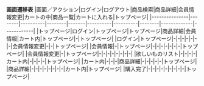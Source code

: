 **画面遷移表**
|画面／アクション|ログイン|ログアウト|商品検索|商品詳細|会員情報変更|カートの中|商品一覧|カートに入れる|トップページ|
|---------------|--------|----------|--------|-------|----------|----------|--------|-------------|------------|
|トップページ|ログイン|トップページ|トップページ|商品詳細|会員情報|カート内|トップページ|-|トップページ|
|ログイン|トップページ|-|-|-|-|-|-|-|会員情報変更|-|-|トップページ|
|会員情報|-|トップページ|-|-|-|-|-|-|-|トップページ|
|会員情報変更|-|トップページ|-|-|-|-|-|-|-|-|
|欲しいものリスト|-|-|-|-|カート内|-|-|-|-|トップページ|
|カート内|-|-|-|商品詳細|-|-|-|-|-|トップページ|
|商品詳細|-|-|-|-|-|-|-|-|カート内|トップページ|
|購入完了|-|-|-|-|-|-|-|-|-|トップページ|
